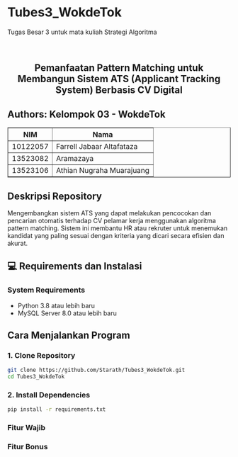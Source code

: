 # Tubes3_WokdeTok
Tugas Besar 3 untuk mata kuliah Strategi Algoritma

</br>

<H2 align="center">Pemanfaatan Pattern Matching untuk Membangun Sistem ATS (Applicant Tracking System) Berbasis CV Digital</p>


##  Authors: Kelompok 03 - WokdeTok

<div align="center">

<table border="1" cellspacing="0" cellpadding="8"> 
  <tr> <th>NIM</th> <th>Nama</th> </tr> 
  <tr> <td>10122057</td> <td>Farrell Jabaar Altafataza</td> </tr> 
  <tr> <td>13523082</td> <td>Aramazaya</td> 
  </tr> <tr> <td>13523106</td> <td>Athian Nugraha Muarajuang</td> </tr> </table>

</div>

## Deskripsi Repository
Mengembangkan sistem ATS yang dapat melakukan pencocokan dan pencarian otomatis terhadap CV pelamar kerja menggunakan algoritma pattern matching. Sistem ini membantu HR atau rekruter untuk menemukan kandidat yang paling sesuai dengan kriteria yang dicari secara efisien dan akurat.

## 💻 Requirements dan Instalasi
### System Requirements
- Python 3.8 atau lebih baru
- MySQL Server 8.0 atau lebih baru

## Cara Menjalankan Program

### 1. Clone Repository
```bash
git clone https://github.com/Starath/Tubes3_WokdeTok.git
cd Tubes3_WokdeTok
```

### 2. Install Dependencies
```bash
pip install -r requirements.txt
```

### Fitur Wajib

### Fitur Bonus
